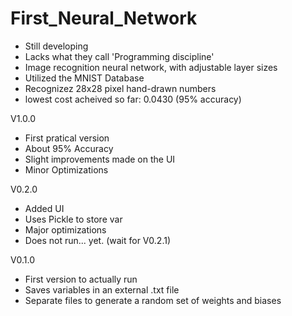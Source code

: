 # First_Neural_Network
- Still developing
- Lacks what they call 'Programming discipline'
- Image recognition neural network, with adjustable layer sizes
- Utilized the MNIST Database
- Recognizez 28x28 pixel hand-drawn numbers
- lowest cost acheived so far: 0.0430 (95% accuracy)


V1.0.0
- First pratical version
- About 95% Accuracy
- Slight improvements made on the UI
- Minor Optimizations

V0.2.0
- Added UI
- Uses Pickle to store var
- Major optimizations
- Does not run... yet. (wait for V0.2.1)

V0.1.0
- First version to actually run
- Saves variables in an external .txt file
- Separate files to generate a random set of weights and biases

